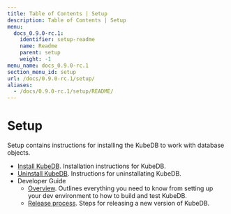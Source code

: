```yaml
---
title: Table of Contents | Setup
description: Table of Contents | Setup
menu:
  docs_0.9.0-rc.1:
    identifier: setup-readme
    name: Readme
    parent: setup
    weight: -1
menu_name: docs_0.9.0-rc.1
section_menu_id: setup
url: /docs/0.9.0-rc.1/setup/
aliases:
  - /docs/0.9.0-rc.1/setup/README/
---
```


# Setup

Setup contains instructions for installing the KubeDB to work with database objects.

- [Install KubeDB](/docs/0.9.0-rc.1/setup/install). Installation instructions for KubeDB.
- [Uninstall KubeDB](/docs/0.9.0-rc.1/setup/uninstall). Instructions for uninstallating KubeDB.
- Developer Guide
  - [Overview](/docs/0.9.0-rc.1/setup/developer-guide/overview). Outlines everything you need to know from setting up your dev environment to how to build and test KubeDB.
  - [Release process](/docs/0.9.0-rc.1/setup/developer-guide/release). Steps for releasing a new version of KubeDB.

